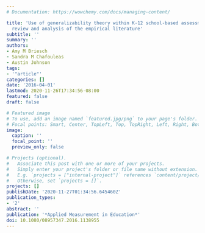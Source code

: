```yaml
---
# Documentation: https://wowchemy.com/docs/managing-content/

title: 'Use of generalizability theory within K-12 school-based assessment: A critical
  review and analysis of the empirical literature'
subtitle: ''
summary: ''
authors:
- Amy M Briesch
- Sandra M Chafouleas
- Austin Johnson
tags:
- '"article"'
categories: []
date: '2016-04-01'
lastmod: 2020-11-26T17:34:56-08:00
featured: false
draft: false

# Featured image
# To use, add an image named `featured.jpg/png` to your page's folder.
# Focal points: Smart, Center, TopLeft, Top, TopRight, Left, Right, BottomLeft, Bottom, BottomRight.
image:
  caption: ''
  focal_point: ''
  preview_only: false

# Projects (optional).
#   Associate this post with one or more of your projects.
#   Simply enter your project's folder or file name without extension.
#   E.g. `projects = ["internal-project"]` references `content/project/deep-learning/index.md`.
#   Otherwise, set `projects = []`.
projects: []
publishDate: '2020-11-27T01:34:56.645460Z'
publication_types:
- '2'
abstract: ''
publication: '*Applied Measurement in Education*'
doi: 10.1080/08957347.2016.1138955
---
```

